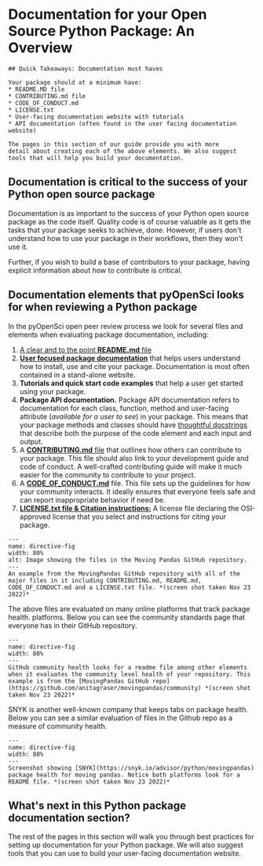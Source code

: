 # Documentation for your Open Source Python Package: An Overview

```{important}
## Quick Takeaways: Documentation must haves

Your package should at a minimum have:
* README.MD file
* CONTRIBUTING.md file
* CODE_OF_CONDUCT.md 
* LICENSE.txt 
* User-facing documentation website with tutorials 
* API documentation (often found in the user facing documentation website)

The pages in this section of our guide provide you with more 
detail about creating each of the above elements. We also suggest 
tools that will help you build your documentation. 
```

## Documentation is critical to the success of your Python open source package 

Documentation is as important to the success of your Python open source package 
as the code itself. Quality code is of course valuable as it gets the tasks 
that your package seeks to achieve, done. However, if users don't understand 
how to use your package in their workflows, then they won't use it. 

Further, if you wish to build a base of contributors to your package, having 
explicit information about how to contribute is critical.

## Documentation elements that pyOpenSci looks for when reviewing a Python package

In the pyOpenSci open peer review process we look for several files and elements
when evaluating package documentation, including:

1. [A clear and to the point **README.md** file](readme-file-best-practices)
1. [**User focused package documentation**](package-documentation-best-practices) that helps users understand how to install, use and cite your package. Documentation is most often contained in a stand-alone website. 
1. **Tutorials and quick start code examples** that help a user get started using your package. 
1. **Package API documentation.** Package API documentation refers to documentation for each class, function, method and user-facing attribute (*available for a user to see*) in your package. This means that your package methods and classes should have [thoughtful docstrings](https://pandas.pydata.org/docs/development/contributing_docstring.html) that describe both the purpose of the code element and each input and output.
1. A [**CONTRIBUTING.md** file](contributing-license-coc) that outlines how others can contribute to your package. This file should also link to your development guide and code of conduct. A well-crafted contributing guide will make it much easier for the community to contribute to your project.
 1. A [**CODE_OF_CONDUCT.md**](contributing-license-coc.html#the-code-of-conduct-md-file) file. This file sets up the guidelines for how your community interacts. It ideally ensures that everyone feels safe and can report inappropriate behavior if need be.   <!--<not sure why header targets aren't working here with sphinx they work online> -->
1. [**LICENSE.txt file & Citation instructions:**](contributing-license-coc.html#your-repository-should-have-a-license-md-file) A license file declaring the OSI-approved license that you select and instructions for citing your package. 

```{figure} ../images/moving-pandas-python-package-github-main-repo.png
---
name: directive-fig
width: 80%
alt: Image showing the files in the Moving Pandas GitHub repository. 
---
An example from the MovingPandas GitHub repository with all of the major files in it including CONTRIBUTING.md, README.md, CODE_OF_CONDUCT.md and a LICENSE.txt file. *(screen shot taken Nov 23 2022)*
```

The above files are evaluated on many online platforms that track package health.
platforms. Below you can see the community standards page that everyone 
has in their GitHub repository. 

```{figure} ../images/moving-pandas-python-package-github-community-standards.png
---
name: directive-fig
width: 80%
---
GitHub community health looks for a readme file among other elements when it evaluates the community level health of your repository. This example is from the [MovingPandas GitHub repo](https://github.com/anitagraser/movingpandas/community) *(screen shot taken Nov 23 2022)*
```

SNYK is another well-known company that keeps tabs on package health.
Below you can see a similar evaluation of files in the Github repo as a 
measure of community health. 

```{figure} ../images/moving-pandas-python-package-snyk-health.png
---
name: directive-fig
width: 80%
---
Screenshot showing [SNYK](https://snyk.io/advisor/python/movingpandas) package health for moving pandas. Notice both platforms look for a README file. *(screen shot taken Nov 23 2022)*
```


## What's next in this Python package documentation section?

The rest of the pages in this section will walk you through best practices for setting up
documentation for your Python package. We will also suggest tools that you can use to build your user-facing documentation website.


<!-- # TODO LINK TO CI BUILD examples FOR Documentation - we have plenty in our repos already for folks to look at. -->


<!-- 
Commenting this out for now - it will be moved to another section

## Other recommendations
### Python version support
You should always be explicit about which versions of Python your package supports.
Keeping compatibility with old Python versions can be difficult as functionality changes.
A good rule of thumb is that the package should support, at least,
the latest three Python versions (e.g., 3.8, 3.7, 3.6).

### Code Style
pyOpenSci encourages authors to consult [PEP 8](https://www.python.org/dev/peps/pep-0008/) for information on how to style your code.

### Linting
An automatic linter (e.g. flake8) can help ensure your code is clean and free of syntax errors. These can be integrated with your CI. -->



